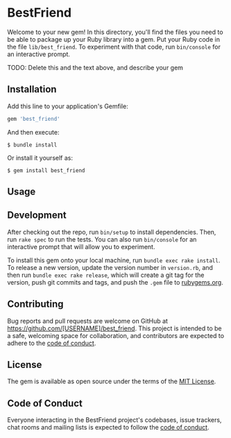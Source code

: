 # BestFriend

Welcome to your new gem! In this directory, you'll find the files you need to be able to package up your Ruby library into a gem. Put your Ruby code in the file `lib/best_friend`. To experiment with that code, run `bin/console` for an interactive prompt.

TODO: Delete this and the text above, and describe your gem

## Installation

Add this line to your application's Gemfile:

```ruby
gem 'best_friend'
```

And then execute:

    $ bundle install

Or install it yourself as:

    $ gem install best_friend

## Usage


## Development

After checking out the repo, run `bin/setup` to install dependencies. Then, run `rake spec` to run the tests. You can also run `bin/console` for an interactive prompt that will allow you to experiment.

To install this gem onto your local machine, run `bundle exec rake install`. To release a new version, update the version number in `version.rb`, and then run `bundle exec rake release`, which will create a git tag for the version, push git commits and tags, and push the `.gem` file to [rubygems.org](https://rubygems.org).

## Contributing

Bug reports and pull requests are welcome on GitHub at https://github.com/[USERNAME]/best_friend. This project is intended to be a safe, welcoming space for collaboration, and contributors are expected to adhere to the [code of conduct](https://github.com/[USERNAME]/best_friend/blob/master/CODE_OF_CONDUCT.md).


## License

The gem is available as open source under the terms of the [MIT License](https://opensource.org/licenses/MIT).

## Code of Conduct

Everyone interacting in the BestFriend project's codebases, issue trackers, chat rooms and mailing lists is expected to follow the [code of conduct](https://github.com/[USERNAME]/best_friend/blob/master/CODE_OF_CONDUCT.md).
